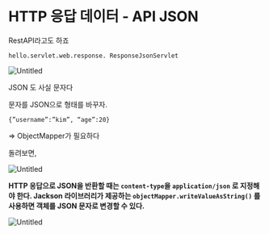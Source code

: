 # HTTP 응답 데이터 - API JSON

RestAPI라고도 하죠

`hello.servlet.web.response. ResponseJsonServlet`

![Untitled](HTTP%20%E1%84%8B%E1%85%B3%E1%86%BC%E1%84%83%E1%85%A1%E1%86%B8%20%E1%84%83%E1%85%A6%E1%84%8B%E1%85%B5%E1%84%90%E1%85%A5%20-%20API%20JSON%2009f360db090042aab39be507091488d3/Untitled.png)

JSON 도 사실 문자다

문자를 JSON으로 형태를 바꾸자.

`{”username”:”kim”, “age”:20}`

⇒ ObjectMapper가 필요하다 

돌려보면,

![Untitled](HTTP%20%E1%84%8B%E1%85%B3%E1%86%BC%E1%84%83%E1%85%A1%E1%86%B8%20%E1%84%83%E1%85%A6%E1%84%8B%E1%85%B5%E1%84%90%E1%85%A5%20-%20API%20JSON%2009f360db090042aab39be507091488d3/Untitled%201.png)

**HTTP 응답으로 JSON을 반환할 때는 `content-type`을 `application/json` 로 지정해야 한다.
Jackson 라이브러리가 제공하는 `objectMapper.writeValueAsString()` 를 사용하면 객체를 JSON
문자로 변경할 수 있다.**

![Untitled](HTTP%20%E1%84%8B%E1%85%B3%E1%86%BC%E1%84%83%E1%85%A1%E1%86%B8%20%E1%84%83%E1%85%A6%E1%84%8B%E1%85%B5%E1%84%90%E1%85%A5%20-%20API%20JSON%2009f360db090042aab39be507091488d3/Untitled%202.png)